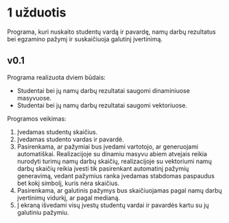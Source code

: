 # 1 užduotis

Programa, kuri nuskaito studentų vardą ir pavardę, namų darbų rezultatus bei egzamino pažymį ir suskaičiuoja galutinį įvertinimą.

## v0.1

Programa realizuota dviem būdais:
- Studentai bei jų namų darbų rezultatai saugomi dinaminiuose masyvuose.
- Studentai bei jų namų darbų rezultatai saugomi vektoriuose.

Programos veikimas:
1. Įvedamas studentų skaičius.
2. Įvedamas studento vardas ir pavardė.
3. Pasirenkama, ar pažymiai bus įvedami vartotojo, ar generuojami automatiškai. Realizacijoje su dinamiu masyvu abiem atvejais reikia nurodyti turimų namų darbų skaičių, realizacijoje su vektoriumi namų darbų skaičių reikia įvesti tik pasirenkant automatinį pažymių generavimą, vedant pažymius ranka įvedamas stabdomas paspaudus bet kokį simbolį, kuris nėra skaičius.
4. Pasirenkama, ar galutinis pažymys bus skaičiuojamas pagal namų darbų įvertinimų vidurkį, ar pagal medianą.
5. Į ekraną išvedami visų įvestų studentų vardai ir pavardės kartu su jų galutiniu pažymiu.
